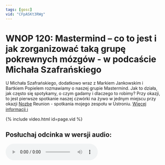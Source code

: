 ```yaml
---
tags: [gosc]
vid: "CFpASKt3RWg"
---
```


# WNOP 120: Mastermind – co to jest i jak zorganizować taką grupę pokrewnych mózgów - w podcaście Michała Szafrańskiego

U Michała Szafrańskiego, dodatkowo wraz z Markiem Jankowskim i Bartkiem Popielem rozmawiamy o naszej grupie Mastermind. Jak to działa, jak często się spotykamy, o czym gadamy i dlaczego to robimy? Przy okazji, to jest pierwsze spotkanie naszej czwórki na żywo w jednym miejscu przy okazji [Nozbe][n] Reunion - spotkania mojego zespołu w Ustroniu.
 [Więcej informacji ℹ️](https://jakoszczedzacpieniadze.pl/mastermind-co-to-jest-i-jak-go-zrobic)

{% include video.html id=page.vid %}

<!--More-->

## Posłuchaj odcinka w wersji audio:

<audio controls>
<source src="https://traffic.libsyn.com/kaveo/WNOP120-Mastermind-jak-to-zrobic.mp3" type="audio/mpeg">
</audio>


[n]: https://nozbe.com/pl/?a=mike